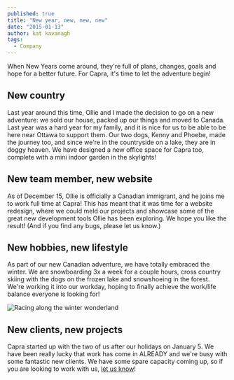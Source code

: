 ```yaml
---
published: true
title: "New year, new, new, new"
date: "2015-01-13"
author: kat kavanagh
tags: 
  - Company
---
```


When New Years come around, they're full of plans, changes, goals and hope for a better future.  For Capra, it's time to let the adventure begin!

## New country
Last year around this time, Ollie and I made the decision to go on a new adventure: we sold our house, packed up our things and moved to Canada. Last year was a hard year for my family, and it is nice for us to be able to be here near Ottawa to support them.  Our two dogs, Kenny and Phoebe, made the journey too, and since we're in the countryside on a lake, they are in doggy heaven.  We have designed a new office space for Capra too, complete with a mini indoor garden in the skylights!

## New team member, new website
As of December 15, Ollie is officially a Canadian immigrant, and he joins me to work full time at Capra!  This has meant that it was time for a website redesign, where we could meld our projects and showcase some of the great new development tools Ollie has been exploring.  We hope you like the result!  (And if you find any bugs, please let us know.)

## New hobbies, new lifestyle
As part of our new Canadian adventure, we have totally embraced the winter.  We are snowboarding 3x a week for a couple hours, cross country skiing with the dogs on the frozen lake and snowshoeing in the forest. We're working it into our workday, hoping to finally achieve the work/life balance everyone is looking for!

![Racing along the winter wonderland](/https://dl.dropboxusercontent.com/u/4461726/thisiscapra/winter-wonderland.jpg)

## New clients, new projects
Capra started up with the two of us after our holidays on January 5. We have been really lucky that work has come in ALREADY and we're busy with some fantastic new clients.  We have some spare capacity coming up, so if you are looking to work with us, [let us know](http://thisiscapra.com/contact/ "Contact us")!
